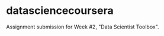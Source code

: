 datasciencecoursera
===================

Assignment submission for Week #2, "Data Scientist Toolbox".
